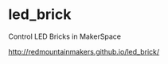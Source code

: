 led_brick
=========

Control LED Bricks in MakerSpace

http://redmountainmakers.github.io/led_brick/
